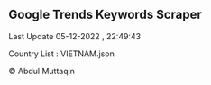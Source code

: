 

## Google Trends Keywords Scraper 
 
Last Update 05-12-2022 , 22:49:43

Country List :
VIETNAM.json



© Abdul Muttaqin 
